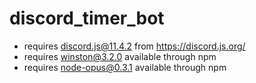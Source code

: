 # discord_timer_bot

- requires discord.js@11.4.2 from https://discord.js.org/
- requires winston@3.2.0 available through npm
- requires node-opus@0.3.1 available through npm
